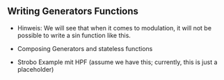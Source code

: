 
## Writing Generators Functions

* Hinweis: We will see that when it comes to modulation, it will not be possible to write a sin function like this.

* Composing Generators and stateless functions



* Strobo Example mit HPF (assume we have this; currently, this is just a placeholder)
